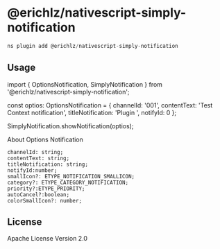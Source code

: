 # @erichlz/nativescript-simply-notification

```javascript
ns plugin add @erichlz/nativescript-simply-notification
```

## Usage
import { OptionsNotification, SimplyNotification } from '@erichlz/nativescript-simply-notification';


const optios: OptionsNotification = {
      channelId: '001',
      contentText: 'Test Context notification',
      titleNotification: 'Plugin ',
      notifyId: 0
    };

SimplyNotification.showNotification(optios);

About Options Notification

    channelId: string;
    contentText: string;
    titleNotification: string;
    notifyId:number;
    smallIcon?: ETYPE_NOTIFICATION_SMALLICON;
    category?: ETYPE_CATEGORY_NOTIFICATION;
    priority?:ETYPE_PRIORITY;
    autoCancel?:boolean;
    colorSmallIcon?: number;


## License

Apache License Version 2.0
